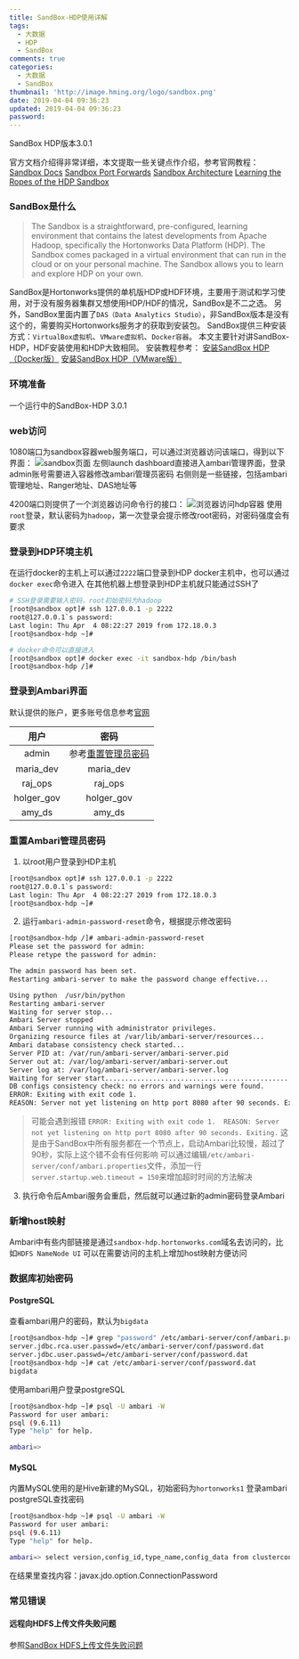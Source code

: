 ```yaml
---
title: SandBox-HDP使用详解
tags:
  - 大数据
  - HDP
  - SandBox
comments: true
categories:
  - 大数据
  - SandBox
thumbnail: 'http://image.hming.org/logo/sandbox.png'
date: 2019-04-04 09:36:23
updated: 2019-04-04 09:36:23
password:
---
```

SandBox HDP版本3.0.1
<!-- more -->
官方文档介绍得非常详细，本文提取一些关键点作介绍，参考官网教程：
[Sandbox Docs](https://hortonworks.com/tutorial/hortonworks-sandbox-guide/section/1/)
[Sandbox Port Forwards](https://hortonworks.com/tutorial/hortonworks-sandbox-guide/section/3/)
[Sandbox Architecture](https://hortonworks.com/tutorial/sandbox-architecture/)
[Learning the Ropes of the HDP Sandbox](https://hortonworks.com/tutorial/learning-the-ropes-of-the-hortonworks-sandbox/)
### SandBox是什么
> The Sandbox is a straightforward, pre-configured, learning environment that contains the latest developments from Apache Hadoop, specifically the Hortonworks Data Platform (HDP). The Sandbox comes packaged in a virtual environment that can run in the cloud or on your personal machine. The Sandbox allows you to learn and explore HDP on your own.

SandBox是Hortonworks提供的单机版HDP或HDF环境，主要用于测试和学习使用，对于没有服务器集群又想使用HDP/HDF的情况，SandBox是不二之选。
另外，SandBox里面内置了`DAS（Data Analytics Studio）`，非SandBox版本是没有这个的，需要购买Hortonworks服务才的获取到安装包。
SandBox提供三种安装方式：`VirtualBox虚拟机`、`VMware虚拟机`、`Docker容器`。
本文主要针对讲SandBox-HDP，HDF安装使用和HDP大致相同。
安装教程参考：
[安装SandBox HDP（Docker版）](http://blog.hming.org/2019/04/02/安装SandBox-HDP（Docker版）)
[安装SandBox HDP（VMware版）](http://blog.hming.org/2019/04/02/安装SandBox-HDP（VMware版）)

### 环境准备
一个运行中的SandBox-HDP 3.0.1
### web访问
1080端口为sandbox容器web服务端口，可以通过浏览器访问该端口，得到以下界面：
![sandbox页面](http://image.hming.org/sandbox-hdp使用详解/sandbox页面.png)
左侧launch dashboard直接进入ambari管理界面，登录admin账号需要进入容器修改ambari管理员密码
右侧则是一些链接，包括ambari管理地址、Ranger地址、DAS地址等

4200端口则提供了一个浏览器访问命令行的接口：
![浏览器访问hdp容器](http://image.hming.org/sandbox-hdp使用详解/浏览器访问hdp容器.png)
使用`root`登录，默认密码为`hadoop`，第一次登录会提示修改root密码，对密码强度会有要求
### 登录到HDP环境主机
在运行docker的主机上可以通过`2222`端口登录到HDP docker主机中，也可以通过`docker exec`命令进入
在其他机器上想登录到HDP主机就只能通过SSH了
```bash
# SSH登录需要输入密码，root初始密码为hadoop
[root@sandbox opt]# ssh 127.0.0.1 -p 2222
root@127.0.0.1`s password: 
Last login: Thu Apr  4 08:22:27 2019 from 172.18.0.3
[root@sandbox-hdp ~]# 

# docker命令可以直接进入
[root@sandbox opt]# docker exec -it sandbox-hdp /bin/bash
[root@sandbox-hdp /]# 
```
### 登录到Ambari界面
默认提供的账户，更多账号信息参考[官网](https://hortonworks.com/tutorial/learning-the-ropes-of-the-hortonworks-sandbox/#login-credentials)

|用户|密码|
|:--:|:--:|
|admin|参考[重置管理员密码](http://blog.hming.org/2019/04/04/SandBox-HDP使用详解/#重置Ambari管理员密码)|
|maria_dev|maria_dev|
|raj_ops|raj_ops|
|holger_gov|holger_gov|
|amy_ds|amy_ds|

### 重置Ambari管理员密码
1. 以root用户登录到HDP主机
```bash
[root@sandbox opt]# ssh 127.0.0.1 -p 2222
root@127.0.0.1`s password: 
Last login: Thu Apr  4 08:22:27 2019 from 172.18.0.3
[root@sandbox-hdp ~]# 
```
2. 运行`ambari-admin-password-reset`命令，根据提示修改密码
```bash
[root@sandbox-hdp /]# ambari-admin-password-reset
Please set the password for admin: 
Please retype the password for admin: 

The admin password has been set.
Restarting ambari-server to make the password change effective...

Using python  /usr/bin/python
Restarting ambari-server
Waiting for server stop...
Ambari Server stopped
Ambari Server running with administrator privileges.
Organizing resource files at /var/lib/ambari-server/resources...
Ambari database consistency check started...
Server PID at: /var/run/ambari-server/ambari-server.pid
Server out at: /var/log/ambari-server/ambari-server.out
Server log at: /var/log/ambari-server/ambari-server.log
Waiting for server start....................................................................................................
DB configs consistency check: no errors and warnings were found.
ERROR: Exiting with exit code 1. 
REASON: Server not yet listening on http port 8080 after 90 seconds. Exiting.
```
> 可能会遇到报错
  `ERROR: Exiting with exit code 1. 
   REASON: Server not yet listening on http port 8080 after 90 seconds. Exiting.`
  这是由于SandBox中所有服务都在一个节点上，启动Ambari比较慢，超过了90秒，实际上这个错不会有任何影响
  可以通过编辑`/etc/ambari-server/conf/ambari.properties`文件，添加一行`server.startup.web.timeout = 150`来增加超时时间的方法解决
  
3. 执行命令后Ambari服务会重启，然后就可以通过新的admin密码登录Ambari

### 新增host映射
Ambari中有些内部链接是通过`sandbox-hdp.hortonworks.com`域名去访问的，比如`HDFS NameNode UI`
可以在需要访问的主机上增加host映射方便访问

### 数据库初始密码
#### PostgreSQL
查看ambari用户的密码，默认为`bigdata`
```bash
[root@sandbox-hdp ~]# grep "password" /etc/ambari-server/conf/ambari.properties
server.jdbc.rca.user.passwd=/etc/ambari-server/conf/password.dat
server.jdbc.user.passwd=/etc/ambari-server/conf/password.dat
[root@sandbox-hdp ~]# cat /etc/ambari-server/conf/password.dat 
bigdata
```
使用ambari用户登录postgreSQL
```bash
[root@sandbox-hdp ~]# psql -U ambari -W
Password for user ambari: 
psql (9.6.11)
Type "help" for help.

ambari=> 
```

#### MySQL
内置MySQL使用的是Hive新建的MySQL，初始密码为`hortonworks1`
登录ambari postgreSQL查找密码
```bash
[root@sandbox-hdp ~]# psql -U ambari -W
Password for user ambari: 
psql (9.6.11)
Type "help" for help.

ambari=> select version,config_id,type_name,config_data from clusterconfig where type_name='hive-site';
```
在结果里查找内容：javax.jdo.option.ConnectionPassword
### 常见错误
#### 远程向HDFS上传文件失败问题
参照[SandBox HDFS上传文件失败问题](http://blog.hming.org/2019/04/16/SandBox-HDFS%E4%B8%8A%E4%BC%A0%E6%96%87%E4%BB%B6%E5%A4%B1%E8%B4%A5%E9%97%AE%E9%A2%98/)